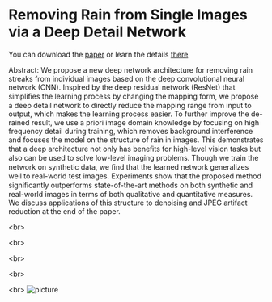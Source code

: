# Removing Rain from Single Images via a Deep Detail Network

You can download the [paper](http://smartdsp.xmu.edu.cn/memberpdf/fuxueyang/cvpr2017/cvpr2017.pdf) or learn the details [there](http://smartdsp.xmu.edu.cn/cvpr2017.html)

Abstract: We propose a new deep network architecture for removing rain streaks from individual images based on the deep convolutional neural network (CNN). Inspired by the deep residual network (ResNet) that simpliﬁes the learning process by changing the mapping form, we propose a deep detail network to directly reduce the mapping range from input to output, which makes the learning process easier. To further improve the de-rained result, we use a priori image domain knowledge by focusing on high frequency detail during training, which removes background interference and focuses the model on the structure of rain in images. This demonstrates that a deep architecture not only has beneﬁts for high-level vision tasks but also can be used to solve low-level imaging problems. Though we train the network on synthetic data, we ﬁnd that the learned network generalizes well to real-world test images. Experiments show that the proposed method signiﬁcantly outperforms state-of-the-art methods on both synthetic and real-world images in terms of both qualitative and quantitative measures. We discuss applications of this structure to denoising and JPEG artifact reduction at the end of the paper.

\<br>

\<br>

\<br>

\<br>

\<br>
![picture](http://smartdsp.xmu.edu.cn/memberpdf/fuxueyang/cvpr2017/1.JPG)

